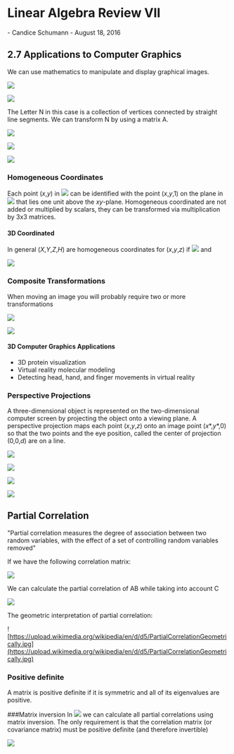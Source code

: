 <h1>
Linear Algebra Review VII
</h1>
-   Candice Schumann
-   August 18, 2016

## 2.7 Applications to Computer Graphics

We can use mathematics to manipulate and display graphical images.

![](img/Regular_N.png)

![](img/matrix_N.png)

The Letter N in this case is a collection of vertices connected by straight line segments. We can transform N by using a matrix A.

![](img/matrix_A.png)

![](img/matrix_AN.png)

![](img/transformed_N.png)

### Homogeneous Coordinates

Each point (*x*,*y*) in ![](img/reals2.png) can be identified with the point (*x*,*y*,1) on the plane in ![](img/reals3.png) that lies one unit above the *xy*-plane. Homogeneous coordinated are not added or multiplied by scalars, they can be transformed via multiplication by 3x3 matrices.

#### 3D Coordinated

In general (*X*,*Y*,*Z*,*H*) are homogeneous coordinates for (*x*,*y*,*z*) if ![](img/h_neq_0.png) and

<!--- x=\frac{X}{H},\ y=\frac{Y}{H},\ \text{and } z=\frac{Z}{H} -->
![](img/3d_coordinates.png)

### Composite Transformations

When moving an image you will probably require two or more transformations

![](img/triangles.png)

![](img/triangles_matrix.png)

#### 3D Computer Graphics Applications
 - 3D protein visualization
 - Virtual reality molecular modeling
 - Detecting head, hand, and finger movements in virtual reality

### Perspective Projections
A three-dimensional object is represented on the two-dimensional computer screen by projecting the object onto a viewing plane.
A perspective projection maps each point (*x*,*y*,*z*) onto an image point (*x*\*,*y*\*,0) so that the two points and the eye position, called the center of projection (0,0,*d*) are on a line.

![](img/projection_image.png)

<!--- x*=\frac{x}{1-z/d} -->
![](img/x_star.png)

<!--- y*=\frac{y}{1-z/d} -->
![](img/y_star.png)

<!--- (x,y,z,1)\text{ maps onto }\left(\frac{x}{1-z/d},\frac{y}{1-z/d},0,1\right) -->
![](img/projection_map.png)

## Partial Correlation
"Partial correlation measures the degree of association between two random variables, with the effect of a set of controlling random variables removed"

If we have the following correlation matrix:

<!--- (Show correlation matrix from http://www.statsdirect.com/help/default.htm#regression_and_correlation/partial_correlation.htm) -->
![](img/corr_matrix.png)

We can calculate the partial correlation of AB while taking into account C

<!--- (Show partial of AB adjusted for C from Stats Help) -->
![](img/partial_corr_ab.png)

The geometric interpretation of partial correlation:

<!--- (Show geometrical interpretation of partial correlation from https://en.wikipedia.org/wiki/Partial_correlation#Using_matrix_inversion) -->
![https://upload.wikimedia.org/wikipedia/en/d/d5/PartialCorrelationGeometrically.jpg](https://upload.wikimedia.org/wikipedia/en/d/d5/PartialCorrelationGeometrically.jpg)

### Positive definite
A matrix is positive definite if it is symmetric and all of its eigenvalues are positive.


###Matrix inversion
In ![](img/O_n3.png) we can calculate all partial correlations using matrix inversion. The only requirement is that the correlation matrix (or covariance matrix) must be positive definite (and therefore invertible)

<!--- \mathbf{P}=\mathbf{\Omega}^{-1} -->
![](img/P.png)